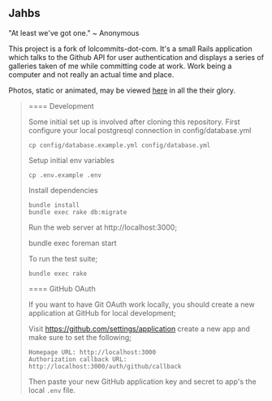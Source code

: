 ## Jahbs

"At least we've got one." ~ Anonymous

This project is a fork of lolcommits-dot-com. It's a small Rails application
which talks to the Github API for user authentication and displays a series of
galleries taken of me while committing code at work. Work being a computer and
not really an actual time and place.

Photos, static or animated, may be viewed [here](http://jahbs.0p9.co) in all the
their glory.

>
> ==== Development
>
> Some initial set up is involved after cloning this repository. First configure
> your local postgresql connection in config/database.yml
>
>     cp config/database.example.yml config/database.yml
>
> Setup initial env variables
>
>     cp .env.example .env
>
> Install dependencies
>
>     bundle install
>     bundle exec rake db:migrate
>
> Run the web server at http://localhost:3000;
>
>    bundle exec foreman start
>
> To run the test suite;
>
>     bundle exec rake
>
> ==== GitHub OAuth
>
> If you want to have Git OAuth work locally, you should create a new application
> at GitHub for local development;
>
> Visit https://github.com/settings/application create a new app and make sure to
> set the following;
>
>     Homepage URL: http://localhost:3000
>     Authorization callback URL: http://localhost:3000/auth/github/callback
>
> Then paste your new GitHub application key and secret to app's the local `.env`
> file.
